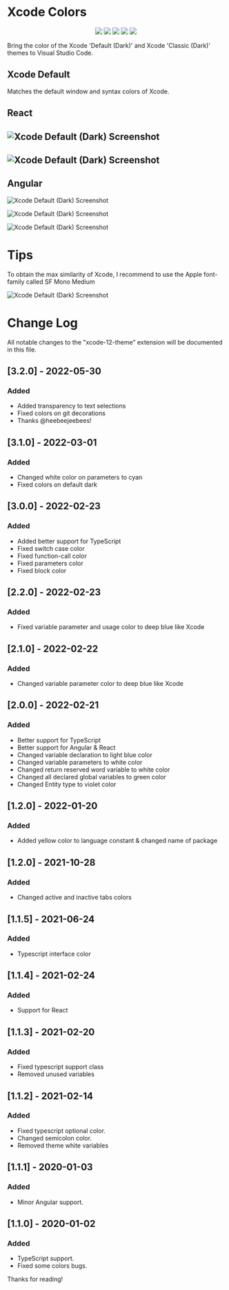 # Xcode Colors

<p align="center">
   <a href="https://marketplace.visualstudio.com/items?itemName=MateoCERQUETELLA.xcode-12-theme" alt="Visual Studio Marketplace">
        <img src="https://img.shields.io/vscode-marketplace/v/MateoCERQUETELLA.xcode-12-theme.svg"/></a>
    <a href="https://github.com/MateoCerquetella/xcode-theme/issues" alt="Github Issues">
        <img src="https://img.shields.io/github/issues/MateoCerquetella/xcode-theme"/></a>
    <a href="https://github.com/MateoCerquetella/xcode-theme/forks" alt="Github Forks">
        <img src="https://img.shields.io/github/forks/MateoCerquetella/xcode-theme"/></a>
    <a href="https://github.com/MateoCerquetella/xcode-theme/stars" alt="Github Stars">
        <img src="https://img.shields.io/github/stars/MateoCerquetella/xcode-theme"/></a>
   <a href="https://github.com/MateoCerquetella/xcode-theme/license" alt="Github License">
        <img src="https://img.shields.io/github/license/MateoCerquetella/xcode-theme"/></a> 
</p>

Bring the color of the Xcode 'Default (Dark)' and Xcode 'Classic (Dark)' themes to Visual Studio Code.

## Xcode Default

Matches the default window and syntax colors of Xcode.

## React

## ![Xcode Default (Dark) Screenshot](https://drive.google.com/uc?export=view&id=12HzOlLrZwVgZrriLEna6x0X0o6My-dZC)

## ![Xcode Default (Dark) Screenshot](https://drive.google.com/uc?export=view&id=1btyvShxoHmedn7emzlWhfXeexAEgPA8u)

## Angular

![Xcode Default (Dark) Screenshot](https://drive.google.com/uc?export=view&id=1ntcZxE2wluCydiApQT-psapX8DHPHIW1)

![Xcode Default (Dark) Screenshot](https://drive.google.com/uc?export=view&id=1SMMIL0DV75PMXCOTORN23XqYGb68foZF)

![Xcode Default (Dark) Screenshot](https://drive.google.com/uc?export=view&id=1lbvaB0zlbVynDfDKlO55oNz-0FCK4psd)

# Tips

To obtain the max similarity of Xcode, I recommend to use the Apple font-family called SF Mono Medium

![Xcode Default (Dark) Screenshot](https://drive.google.com/uc?export=view&id=1G5EwnTCE-s1FWxl-IIJbGLmDf4yvu1jY)

# Change Log

All notable changes to the "xcode-12-theme" extension will be documented in this file.

## [3.2.0] - 2022-05-30

### Added

- Added transparency to text selections
- Fixed colors on git decorations
- Thanks @heebeejeebees!

## [3.1.0] - 2022-03-01

### Added

- Changed white color on parameters to cyan
- Fixed colors on default dark

## [3.0.0] - 2022-02-23

### Added

- Added better support for TypeScript
- Fixed switch case color
- Fixed function-call color
- Fixed parameters color
- Fixed block color

## [2.2.0] - 2022-02-23

### Added

- Fixed variable parameter and usage color to deep blue like Xcode

## [2.1.0] - 2022-02-22

### Added

- Changed variable parameter color to deep blue like Xcode

## [2.0.0] - 2022-02-21

### Added

- Better support for TypeScript
- Better support for Angular & React
- Changed variable declaration to light blue color
- Changed variable parameters to white color
- Changed return reserved word variable to white color
- Changed all declared global variables to green color
- Changed Entity type to violet color

## [1.2.0] - 2022-01-20

### Added

- Added yellow color to language constant & changed name of package

## [1.2.0] - 2021-10-28

### Added

- Changed active and inactive tabs colors

## [1.1.5] - 2021-06-24

### Added

- Typescript interface color

## [1.1.4] - 2021-02-24

### Added

- Support for React

## [1.1.3] - 2021-02-20

### Added

- Fixed typescript support class
- Removed unused variables

## [1.1.2] - 2021-02-14

### Added

- Fixed typescript optional color.
- Changed semicolon color.
- Removed theme white variables

## [1.1.1] - 2020-01-03

### Added

- Minor Angular support.

## [1.1.0] - 2020-01-02

### Added

- TypeScript support.
- Fixed some colors bugs.

Thanks for reading!
